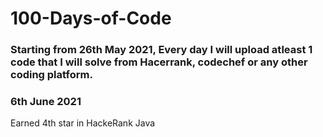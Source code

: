# 100-Days-of-Code
### Starting from 26th May 2021, Every day I will upload atleast 1 code that I will solve from Hacerrank, codechef or any other coding platform.

### 6th June 2021
Earned 4th star in HackeRank Java
